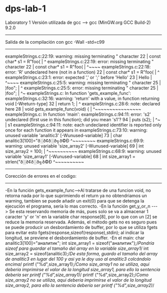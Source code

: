 # dps-lab-1
Laboratory 1
Versión utilizada de gcc --> gcc (MinGW.org GCC Build-2) 9.2.0

*************************************************************************************************
Salida de la compilación con gcc -Wall -std=c99
*************************************************************************************************
exampleStrings.c:22:19: warning: missing terminating " character
   22 | const char* s1 = R"foo(
      |                   ^
exampleStrings.c:22:19: error: missing terminating " character
   22 | const char* s1 = R"foo(
      |                   ^~~~~
exampleStrings.c:22:18: error: 'R' undeclared here (not in a function)
   22 | const char* s1 = R"foo(
      |                  ^
exampleStrings.c:23:1: error: expected ',' or ';' before 'Hello'
   23 | Hello
      | ^~~~~
exampleStrings.c:25:5: warning: missing terminating " character
   25 | )foo";
      |     ^
exampleStrings.c:25:5: error: missing terminating " character
   25 | )foo";
      |     ^~
exampleStrings.c: In function 'gets_example_func':
exampleStrings.c:32:16: warning: 'return' with a value, in function returning void [-Wreturn-type]
   32 |         return 1;
      |                ^
exampleStrings.c:28:6: note: declared here
   28 | void gets_example_func(void) {
      |      ^~~~~~~~~~~~~~~~~
exampleStrings.c: In function 'main':
exampleStrings.c:94:11: error: 's2' undeclared (first use in this function); did you mean 's1'?
   94 |     puts (s2);
      |           ^~
      |           s1
exampleStrings.c:94:11: note: each undeclared identifier is reported only once for each function it appears in
exampleStrings.c:73:10: warning: unused variable 'analitic3' [-Wunused-variable]
   73 |     char analitic3[100]="ð░ð¢ð░ð╗ð©Ð          ^~~~~~~~~
exampleStrings.c:69:9: warning: unused variable 'size_array2' [-Wunused-variable]
   69 |     int size_array2 = 100;
      |         ^~~~~~~~~~~
exampleStrings.c:68:9: warning: unused variable 'size_array1' [-Wunused-variable]
   68 |     int size_array1 = strlen("ð░ð¢ð░ð╗ð©Ð         ^~~~~~~~~~~

*************************************************************************************************
Corección de errores en el codigo:
*************************************************************************************************
-En la función gets_example_func-->Al tratarse de una funcion void, no retorna nada por lo que suprimiendo el return ya no obtendriamos un warning, tambien se puede añadir un exit(0) para que se detenga la ejecución el programa, sería lo mas correcto.
-En la función get_y_or_n ---> Se esta reservando memoria de más, pues solo se va a almacenar 1 caracter 'y' or 'n' en la variable char response[8], por lo que con un [2] se reduce la memoria reservada. Además, el método gets no es seguro pues se puede producir un desbordamiento de buffer, por lo que se utiliza fgets para evitar esto fgets(response,sizeof(response),stdin); al indicar la longitud, se previene el desbordamiento de buffer.
-En el main:
            char analitic3[100]="аналитик";
            int size_array1 = sizeof("аналитик");/*Pondría sizeof para guardar el tamaño del array en la variable size_array1*/
            int size_array2 = sizeof(analitic3);/*De esta forma, guardo el tamaño del array de analitic3 en lugar del 100 y asi ya le doy uso al analitic3 colcándolo encima*/
            printf ("%d",size_array1);/*Como size_array1 no se utiliza, aqui deberia imprimirse el valor de la longitud size_array1, para ello la sentencia debería ser printf    ("%d",size_array1)*/
            printf ("%d",size_array2);/*Como size_array2 no se utiliza, aqui deberia imprimirse el valor de la longitud size_array2, para ello la sentencia debería ser printf ("%d",size_array2)*/
